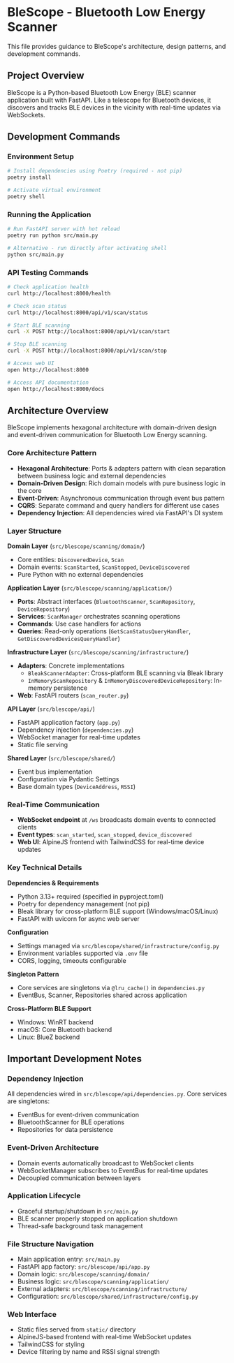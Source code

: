 # BleScope - Bluetooth Low Energy Scanner

This file provides guidance to BleScope's architecture, design patterns, and development commands.

## Project Overview

BleScope is a Python-based Bluetooth Low Energy (BLE) scanner application built with FastAPI. Like a telescope for Bluetooth devices, it discovers and tracks BLE devices in the vicinity with real-time updates via WebSockets.

## Development Commands

### Environment Setup
```bash
# Install dependencies using Poetry (required - not pip)
poetry install

# Activate virtual environment
poetry shell
```

### Running the Application
```bash
# Run FastAPI server with hot reload
poetry run python src/main.py

# Alternative - run directly after activating shell
python src/main.py
```

### API Testing Commands
```bash
# Check application health
curl http://localhost:8000/health

# Check scan status
curl http://localhost:8000/api/v1/scan/status

# Start BLE scanning
curl -X POST http://localhost:8000/api/v1/scan/start

# Stop BLE scanning  
curl -X POST http://localhost:8000/api/v1/scan/stop

# Access web UI
open http://localhost:8000

# Access API documentation
open http://localhost:8000/docs
```

## Architecture Overview

BleScope implements hexagonal architecture with domain-driven design and event-driven communication for Bluetooth Low Energy scanning.

### Core Architecture Pattern
- **Hexagonal Architecture**: Ports & adapters pattern with clean separation between business logic and external dependencies
- **Domain-Driven Design**: Rich domain models with pure business logic in the core
- **Event-Driven**: Asynchronous communication through event bus pattern
- **CQRS**: Separate command and query handlers for different use cases
- **Dependency Injection**: All dependencies wired via FastAPI's DI system

### Layer Structure

**Domain Layer** (`src/blescope/scanning/domain/`)
- Core entities: `DiscoveredDevice`, `Scan` 
- Domain events: `ScanStarted`, `ScanStopped`, `DeviceDiscovered`
- Pure Python with no external dependencies

**Application Layer** (`src/blescope/scanning/application/`)
- **Ports**: Abstract interfaces (`BluetoothScanner`, `ScanRepository`, `DeviceRepository`)
- **Services**: `ScanManager` orchestrates scanning operations
- **Commands**: Use case handlers for actions
- **Queries**: Read-only operations (`GetScanStatusQueryHandler`, `GetDiscoveredDevicesQueryHandler`)

**Infrastructure Layer** (`src/blescope/scanning/infrastructure/`)
- **Adapters**: Concrete implementations
  - `BleakScannerAdapter`: Cross-platform BLE scanning via Bleak library
  - `InMemoryScanRepository` & `InMemoryDiscoveredDeviceRepository`: In-memory persistence
- **Web**: FastAPI routers (`scan_router.py`)

**API Layer** (`src/blescope/api/`)
- FastAPI application factory (`app.py`)
- Dependency injection (`dependencies.py`)
- WebSocket manager for real-time updates
- Static file serving

**Shared Layer** (`src/blescope/shared/`)
- Event bus implementation
- Configuration via Pydantic Settings
- Base domain types (`DeviceAddress`, `RSSI`)

### Real-Time Communication
- **WebSocket endpoint** at `/ws` broadcasts domain events to connected clients
- **Event types**: `scan_started`, `scan_stopped`, `device_discovered`
- **Web UI**: AlpineJS frontend with TailwindCSS for real-time device updates

### Key Technical Details

**Dependencies & Requirements**
- Python 3.13+ required (specified in pyproject.toml)
- Poetry for dependency management (not pip)
- Bleak library for cross-platform BLE support (Windows/macOS/Linux)
- FastAPI with uvicorn for async web server

**Configuration**
- Settings managed via `src/blescope/shared/infrastructure/config.py`
- Environment variables supported via `.env` file
- CORS, logging, timeouts configurable

**Singleton Pattern**
- Core services are singletons via `@lru_cache()` in `dependencies.py`
- EventBus, Scanner, Repositories shared across application

**Cross-Platform BLE Support**
- Windows: WinRT backend
- macOS: Core Bluetooth backend  
- Linux: BlueZ backend

## Important Development Notes

### Dependency Injection
All dependencies wired in `src/blescope/api/dependencies.py`. Core services are singletons:
- EventBus for event-driven communication
- BluetoothScanner for BLE operations
- Repositories for data persistence

### Event-Driven Architecture
- Domain events automatically broadcast to WebSocket clients
- WebSocketManager subscribes to EventBus for real-time updates
- Decoupled communication between layers

### Application Lifecycle
- Graceful startup/shutdown in `src/main.py`
- BLE scanner properly stopped on application shutdown
- Thread-safe background task management

### File Structure Navigation
- Main application entry: `src/main.py`
- FastAPI app factory: `src/blescope/api/app.py`
- Domain logic: `src/blescope/scanning/domain/`
- Business logic: `src/blescope/scanning/application/`
- External adapters: `src/blescope/scanning/infrastructure/`
- Configuration: `src/blescope/shared/infrastructure/config.py`

### Web Interface
- Static files served from `static/` directory
- AlpineJS-based frontend with real-time WebSocket updates
- TailwindCSS for styling
- Device filtering by name and RSSI signal strength
